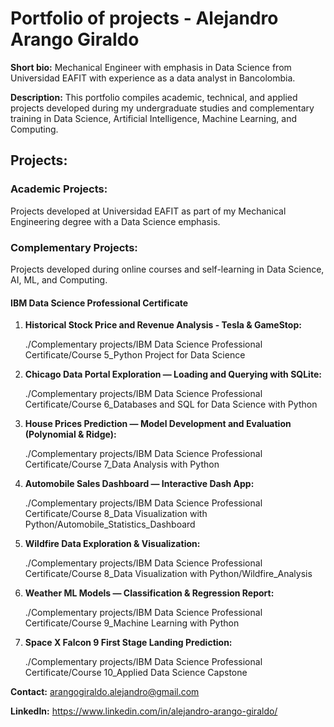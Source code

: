 # Portfolio of projects - Alejandro Arango Giraldo

**Short bio:** Mechanical Engineer with emphasis in Data Science from Universidad EAFIT with experience as a data analyst in Bancolombia.

**Description:** This portfolio compiles academic, technical, and applied projects developed during my undergraduate studies and complementary training in Data Science, Artificial Intelligence, Machine Learning, and Computing.

## Projects:

### Academic Projects:
Projects developed at Universidad EAFIT as part of my Mechanical Engineering degree with a Data Science emphasis.

### Complementary Projects:
Projects developed during online courses and self-learning in Data Science, AI, ML, and Computing.

#### IBM Data Science Professional Certificate

1. **Historical Stock Price and Revenue Analysis - Tesla & GameStop:**
   
   ./Complementary projects/IBM Data Science Professional Certificate/Course 5_Python Project for Data Science
   
2. **Chicago Data Portal Exploration — Loading and Querying with SQLite:**
   
   ./Complementary projects/IBM Data Science Professional Certificate/Course 6_Databases and SQL for Data Science with Python
   
3. **House Prices Prediction — Model Development and Evaluation (Polynomial & Ridge):**
   
   ./Complementary projects/IBM Data Science Professional Certificate/Course 7_Data Analysis with Python
   
4. **Automobile Sales Dashboard — Interactive Dash App:**
   
   ./Complementary projects/IBM Data Science Professional Certificate/Course 8_Data Visualization with Python/Automobile_Statistics_Dashboard
  
5. **Wildfire Data Exploration & Visualization:**
    
    ./Complementary projects/IBM Data Science Professional Certificate/Course 8_Data Visualization with Python/Wildfire_Analysis
   
6. **Weather ML Models — Classification & Regression Report:**
    
    ./Complementary projects/IBM Data Science Professional Certificate/Course 9_Machine Learning with Python
  
7. **Space X Falcon 9 First Stage Landing Prediction:**
    
    ./Complementary projects/IBM Data Science Professional Certificate/Course 10_Applied Data Science Capstone

**Contact:** arangogiraldo.alejandro@gmail.com 

**LinkedIn:** https://www.linkedin.com/in/alejandro-arango-giraldo/
